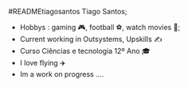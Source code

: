 #READMEtiagosantos
Tiago Santos;
- Hobbys : gaming 🎮, football ⚽, watch movies 🎥; 
- Current working in Outsystems, Upskills ✍️
- Curso Ciências e tecnologia 12º Ano 🎓 
- I love flying ✈️
- Im a work on progress ....

